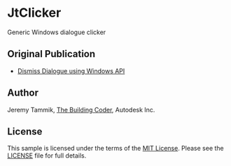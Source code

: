 # JtClicker

Generic Windows dialogue clicker

Original Publication
--------------------

- [Dismiss Dialogue using Windows API](http://thebuildingcoder.typepad.com/blog/2009/10/dismiss-dialogue-using-windows-api.html)


Author
------

Jeremy Tammik, [The Building Coder](http://thebuildingcoder.typepad.com), Autodesk Inc.


License
-------

This sample is licensed under the terms of the [MIT License](http://opensource.org/licenses/MIT). Please see the [LICENSE](LICENSE) file for full details.
